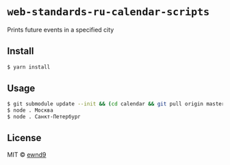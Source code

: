 # `web-standards-ru-calendar-scripts`

Prints future events in a specified city

## Install

```sh
$ yarn install
```

## Usage

```sh
$ git submodule update --init && (cd calendar && git pull origin master)
$ node . Москва
$ node . Санкт-Петербург
```

## License

MIT © [ewnd9](http://ewnd9.com)
